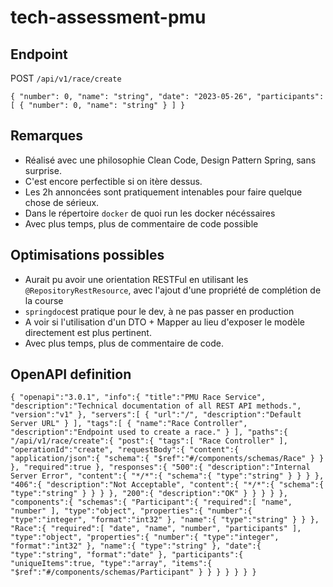 # tech-assessment-pmu
## Endpoint
POST `/api/v1/race/create`

`
{
"number": 0,
"name": "string",
"date": "2023-05-26",
"participants": [
{
"number": 0,
"name": "string"
}
]
}
`
## Remarques
* Réalisé avec une philosophie Clean Code, Design Pattern Spring, sans surprise.
* C'est encore perfectible si on itère dessus.
* Les 2h annoncées sont pratiquement intenables pour faire quelque chose de sérieux.
* Dans le répertoire `docker` de quoi run les docker nécéssaires
* Avec plus temps, plus de commentaire de code possible

## Optimisations possibles
* Aurait pu avoir une orientation RESTFul en utilisant les `@RepositoryRestResource`, avec l'ajout d'une propriété de complétion de la course
* `springdoc`est pratique pour le dev, à ne pas passer en production
* A voir si l'utilisation d'un DTO + Mapper au lieu d'exposer le modèle directement est plus pertinent.
* Avec plus temps, plus de commentaire de code.

## OpenAPI definition
`
{
"openapi":"3.0.1",
"info":{
"title":"PMU Race Service",
"description":"Technical documentation of all REST API methods.",
"version":"v1"
},
"servers":[
{
"url":"/",
"description":"Default Server URL"
}
],
"tags":[
{
"name":"Race Controller",
"description":"Endpoint used to create a race."
}
],
"paths":{
"/api/v1/race/create":{
"post":{
"tags":[
"Race Controller"
],
"operationId":"create",
"requestBody":{
"content":{
"application/json":{
"schema":{
"$ref":"#/components/schemas/Race"
}
}
},
"required":true
},
"responses":{
"500":{
"description":"Internal Server Error",
"content":{
"*/*":{
"schema":{
"type":"string"
}
}
}
},
"406":{
"description":"Not Acceptable",
"content":{
"*/*":{
"schema":{
"type":"string"
}
}
}
},
"200":{
"description":"OK"
}
}
}
}
},
"components":{
"schemas":{
"Participant":{
"required":[
"name",
"number"
],
"type":"object",
"properties":{
"number":{
"type":"integer",
"format":"int32"
},
"name":{
"type":"string"
}
}
},
"Race":{
"required":[
"date",
"name",
"number",
"participants"
],
"type":"object",
"properties":{
"number":{
"type":"integer",
"format":"int32"
},
"name":{
"type":"string"
},
"date":{
"type":"string",
"format":"date"
},
"participants":{
"uniqueItems":true,
"type":"array",
"items":{
"$ref":"#/components/schemas/Participant"
}
}
}
}
}
}
}
`